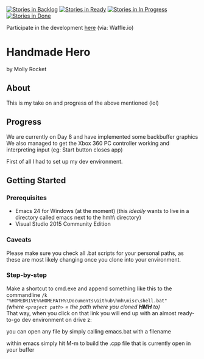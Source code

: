 [![Stories in Backlog](https://badge.waffle.io/smeierzubiesen/hmh.png?label=backlog&title=Backlog)](https://waffle.io/smeierzubiesen/hmh) 
[![Stories in Ready](https://badge.waffle.io/smeierzubiesen/hmh.png?label=ready&title=Ready)](https://waffle.io/smeierzubiesen/hmh) 
[![Stories in In Progress](https://badge.waffle.io/smeierzubiesen/hmh.png?label=in%20progess&title=In%20Progress)](https://waffle.io/smeierzubiesen/hmh) 
[![Stories in Done](https://badge.waffle.io/smeierzubiesen/hmh.png?label=done&title=Done)](https://waffle.io/smeierzubiesen/hmh) 
 
Participate in the development [here](https://waffle.io/smeierzubiesen/hmh) (via: Waffle.io)
# Handmade Hero
by Molly Rocket

## About
This is my take on and progress of the above mentioned (lol)

## Progress
We are currently on Day 8 and have implemented some backbuffer graphics
We also managed to get the Xbox 360 PC controller working and interpreting input
(eg: Start button closes app)

First of all I had to set up my dev environment.

## Getting Started

### Prerequisites

 * Emacs 24 for Windows (at the moment)
 (this *ideally* wants to live in a directory called emacs next to the hmh\ directory)
 * Visual Studio 2015 Community Edition

### Caveats

Please make sure you check all .bat scripts for your personal paths, as these are most likely changing once you clone into your environment.

### Step-by-step

Make a shortcut to cmd.exe and append something like this to the commandline `/k "%HOMEDRIVE%%HOMEPATH%\Documents\Github\hmh\misc\shell.bat"`  
*(where `<project path>` = the path where you cloned __HMH__ to)*  
That way, when you click on that link you will end up with an almost ready-to-go dev environment on drive z:

you can open any file by simply calling emacs.bat with a filename

within emacs simply hit M-m to build the .cpp file that is currently open in your buffer
